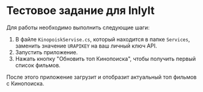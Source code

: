 # Тестовое задание для InlyIt

Для работы необходимо выполнить следующие шаги:

1. В файле `KinopoiskServise.cs`, который находится в папке `Services`, заменить значение `URAPIKEY` на ваш личный ключ API.
2. Запустить приложение.
3. Нажать кнопку "Обновить топ Кинопоиска", чтобы получить первый список фильмов.

После этого приложение загрузит и отобразит актуальный топ фильмов с Кинопоиска.
